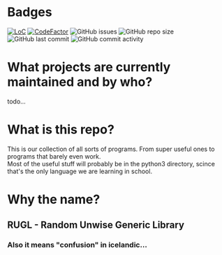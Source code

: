 # Badges
[![LoC](https://tokei.rs/b1/github/satcom886/rugl?category=code)](https://github.com/satcom886/rugl)
[![CodeFactor](https://www.codefactor.io/repository/github/satcom886/rugl/badge)](https://www.codefactor.io/repository/github/satcom886/rugl)
![GitHub issues](https://img.shields.io/github/issues-raw/satcom886/rugl.svg)
![GitHub repo size](https://img.shields.io/github/repo-size/satcom886/rugl.svg)
![GitHub last commit](https://img.shields.io/github/last-commit/satcom886/rugl.svg)
![GitHub commit activity](https://img.shields.io/github/commit-activity/m/satcom886/rugl.svg)

# What projects are currently maintained and by who?
todo...  

# What is this repo?
This is our collection of all sorts of programs. From super useful ones to programs that barely even work.  
Most of the useful stuff will probably be in the python3 directory, scince that's the only language we are learning in school.

# Why the name?
## RUGL - Random Unwise Generic Library
### Also it means "confusion" in icelandic...